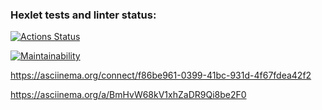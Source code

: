 ### Hexlet tests and linter status:

[![Actions Status](https://github.com/willifin/frontend-project-44/actions/workflows/hexlet-check.yml/badge.svg)](https://github.com/willifin/frontend-project-44/actions)

[![Maintainability](https://api.codeclimate.com/v1/badges/7688aefff551ad371df5/maintainability)](https://codeclimate.com/github/willifin/frontend-project-44/maintainability)

https://asciinema.org/connect/f86be961-0399-41bc-931d-4f67fdea42f2

https://asciinema.org/a/BmHvW68kV1xhZaDR9Qi8be2F0
